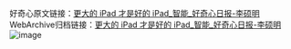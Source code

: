 好奇心原文链接：[更大的 iPad 才是好的 iPad_智能_好奇心日报-李硕明](https://www.qdaily.com/articles/3310.html)
WebArchive归档链接：[更大的 iPad 才是好的 iPad_智能_好奇心日报-李硕明](http://web.archive.org/web/20190623151915/https://www.qdaily.com/articles/3310.html)
![image](http://ww3.sinaimg.cn/large/007d5XDply1g3vc9dvq90j30u047ahdt)